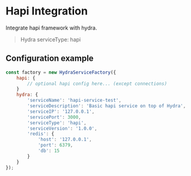 # Hapi Integration #
Integrate hapi framework with hydra.
> Hydra serviceType: hapi

## Configuration example ##
```js
const factory = new HydraServiceFactory({
    hapi: {
        // optional hapi config here... (except connections)
    }
    hydra: {
        'serviceName': 'hapi-service-test',
        'serviceDescription': 'Basic hapi service on top of Hydra',
        'serviceIP': '127.0.0.1',
        'servicePort': 3000,
        'serviceType': 'hapi',
        'serviceVersion': '1.0.0',
        'redis': {
            'host': '127.0.0.1',
            'port': 6379,
            'db': 15
        }
    }
});
```
